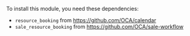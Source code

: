 To install this module, you need these dependencies:

- `resource_booking` from <https://github.com/OCA/calendar>
- `sale_resource_booking` from <https://github.com/OCA/sale-workflow>
